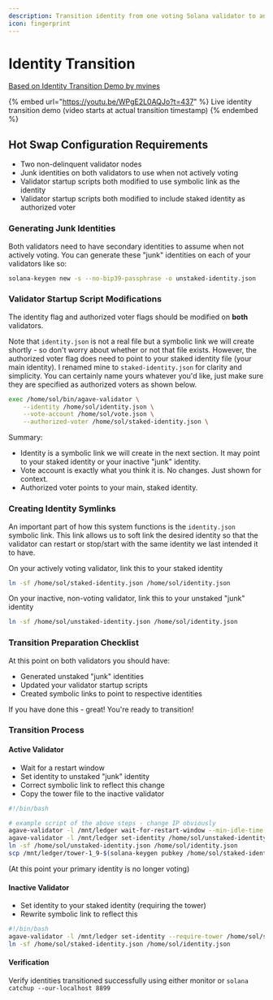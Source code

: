 ```yaml
---
description: Transition identity from one voting Solana validator to another
icon: fingerprint
---
```


# Identity Transition

[Based on Identity Transition Demo by mvines](https://github.com/mvines/validator-Identity-transition-demo)

{% embed url="https://youtu.be/WPgE2L0AQJo?t=437" %}
Live identity transition demo (video starts at actual transition timestamp)
{% endembed %}

## Hot Swap Configuration Requirements

* Two non-delinquent validator nodes
* Junk identities on both validators to use when not actively voting
* Validator startup scripts both modified to use symbolic link as the identity
* Validator startup scripts both modified to include staked identity as authorized voter

### Generating Junk Identities

Both validators need to have secondary identities to assume when not actively voting. You can generate these "junk" identities on each of your validators like so:

```bash
solana-keygen new -s --no-bip39-passphrase -o unstaked-identity.json
```

### Validator Startup Script Modifications

The identity flag and authorized voter flags should be modified on **both** validators.

Note that `identity.json` is not a real file but a symbolic link we will create shortly - so don't worry about whether or not that file exists. However, the authorized voter flag does need to point to your staked identity file (your main identity). I renamed mine to `staked-identity.json` for clarity and simplicity. You can certainly name yours whatever you'd like, just make sure they are specified as authorized voters as shown below.

```bash
exec /home/sol/bin/agave-validator \
    --identity /home/sol/identity.json \
    --vote-account /home/sol/vote.json \
    --authorized-voter /home/sol/staked-identity.json \
```

Summary:

* Identity is a symbolic link we will create in the next section. It may point to your staked identity or your inactive "junk" identity.
* Vote account is exactly what you think it is. No changes. Just shown for context.
* Authorized voter points to your main, staked identity.

### Creating Identity Symlinks

An important part of how this system functions is the `identity.json` symbolic link. This link allows us to soft link the desired identity so that the validator can restart or stop/start with the same identity we last intended it to have.

On your actively voting validator, link this to your staked identity

```bash
ln -sf /home/sol/staked-identity.json /home/sol/identity.json
```

On your inactive, non-voting validator, link this to your unstaked "junk" identity

```bash
ln -sf /home/sol/unstaked-identity.json /home/sol/identity.json
```

### Transition Preparation Checklist

At this point on both validators you should have:

* Generated unstaked "junk" identities
* Updated your validator startup scripts
* Created symbolic links to point to respective identities

If you have done this - great! You're ready to transition!

### Transition Process

#### Active Validator

* Wait for a restart window
* Set identity to unstaked "junk" identity
* Correct symbolic link to reflect this change
* Copy the tower file to the inactive validator

```bash
#!/bin/bash

# example script of the above steps - change IP obviously
agave-validator -l /mnt/ledger wait-for-restart-window --min-idle-time 2 --skip-new-snapshot-check
agave-validator -l /mnt/ledger set-identity /home/sol/unstaked-identity.json
ln -sf /home/sol/unstaked-identity.json /home/sol/identity.json
scp /mnt/ledger/tower-1_9-$(solana-keygen pubkey /home/sol/staked-identity.json).bin sol@68.100.100.10:/mnt/ledger
```

(At this point your primary identity is no longer voting)

#### Inactive Validator

* Set identity to your staked identity (requiring the tower)
* Rewrite symbolic link to reflect this

```bash
#!/bin/bash
agave-validator -l /mnt/ledger set-identity --require-tower /home/sol/staked-identity.json
ln -sf /home/sol/staked-identity.json /home/sol/identity.json
```

#### Verification

Verify identities transitioned successfully using either monitor or `solana catchup --our-localhost 8899`
